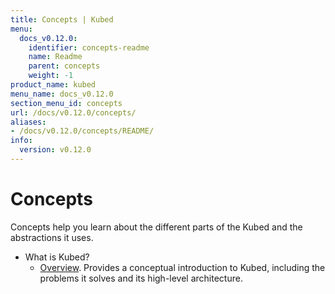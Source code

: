 ```yaml
---
title: Concepts | Kubed
menu:
  docs_v0.12.0:
    identifier: concepts-readme
    name: Readme
    parent: concepts
    weight: -1
product_name: kubed
menu_name: docs_v0.12.0
section_menu_id: concepts
url: /docs/v0.12.0/concepts/
aliases:
- /docs/v0.12.0/concepts/README/
info:
  version: v0.12.0
---
```


# Concepts

Concepts help you learn about the different parts of the Kubed and the abstractions it uses.

- What is Kubed?
  - [Overview](/docs/v0.12.0/concepts/what-is-kubed/overview). Provides a conceptual introduction to Kubed, including the problems it solves and its high-level architecture.
